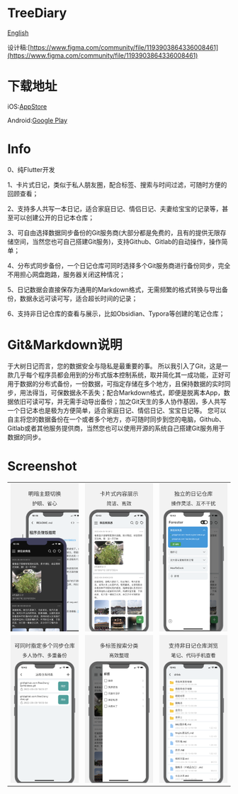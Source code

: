 # TreeDiary
[English](./README.md)

设计稿:[https://www.figma.com/community/file/1193903864336008461](https://www.figma.com/community/file/1193903864336008461)

# 下载地址
iOS:[AppStore](https://apps.apple.com/cn/app/%E5%A4%A7%E6%A0%91%E6%97%A5%E8%AE%B0-%E6%97%A5%E8%AE%B0-%E7%AC%94%E8%AE%B0-%E6%95%B0%E6%8D%AE%E6%B0%B8%E4%B8%8D%E4%B8%A2%E5%A4%B1/id1643140633?platform=iphone)

Android:[Google Play](https://play.google.com/store/apps/details?id=com.kingtu.treediary)

# Info
0、纯Flutter开发

1、卡片式日记，类似于私人朋友圈，配合标签、搜索与时间过滤，可随时方便的回顾查看；

2、支持多人共写一本日记，适合家庭日记、情侣日记、夫妻给宝宝的记录等，甚至可以创建公开的日记本仓库；

3、可自由选择数据同步备份的Git服务商(大部分都是免费的，且有的提供无限存储空间，当然您也可自己搭建Git服务)，支持Github、Gitlab的自动操作，操作简单；

4、分布式同步备份，一个日记仓库可同时选择多个Git服务商进行备份同步，完全不用担心网盘跑路，服务器关闭这种情况；

5、日记数据会直接保存为通用的Markdown格式，无需频繁的格式转换与导出备份，数据永远可读可写，适合超长时间的记录；

6、支持非日记仓库的查看与展示，比如Obsidian、Typora等创建的笔记仓库；

# Git&Markdown说明
于大树日记而言，您的数据安全与隐私是最重要的事。
所以我引入了Git，这是一款几乎每个程序员都会用到的分布式版本控制系统，取并简化其一成功能，正好可用于数据的分布式备份，一份数据，可指定存储在多个地方，且保持数据的实时同步，用法得当，可保数据永不丢失；配合Markdown格式，即便是脱离本App，数据依旧可读可写，并无需手动导出备份；加之Git天生的多人协作基因，多人共写一个日记本也是极为方便简单，适合家庭日记、情侣日记、宝宝日记等。
您可以自主将您的数据备份在一个或者多个地方，亦可随时同步到您的电脑，Github、Gitlab或者其他服务提供商，当然您也可以使用开源的系统自己搭建Git服务用于数据的同步。

# Screenshot
|     |   |   |
|  ----  | ----  | ----  |
| ![主题](./screenshot/x-cn-主题.png)  | ![首页](./screenshot/x-cn-首页.png) | ![菜单](./screenshot/x-cn-菜单.png) |
| ![远程](./screenshot/x-cn-远程.png)  | ![标签](./screenshot/x-cn-标签.png) | ![文件](./screenshot/x-cn-文件.png) |


